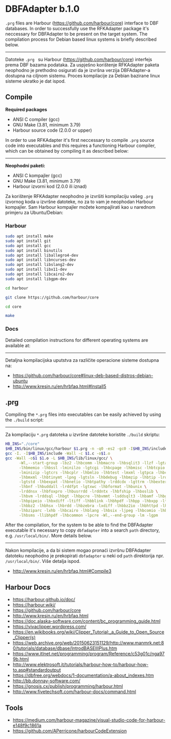 # DBFAdapter b.1.0

`.prg` files are Harbour (https://github.com/harbour/core) interface to DBF databases. In order to successfully use the RFKAdapter package it's neccessary for DBFAdapter to be present on the target system. The compilation process for Debian based linux systems is briefly described below.
***
Datoteke `.prg ` su Harbour (https://github.com/harbour/core) interfejs prema DBF bazama podataka. Za uspješno korištenje RFKAdapter paketa neophodno je prethodno osigurati da je izvršna verzija DBFAdapter-a dostupna na ciljnom sistemu. Proces kompilacije za Debian bazirane linux sisteme ukratko je dat ispod.

## Compile

**Required packages**

* ANSI C compiler (gcc)
* GNU Make (3.81, minimum 3.79)
* Harbour source code (2.0.0 or upper)

In order to use RFKAdapter it's first neccessary to compile `.prg` source code into executables and this requires a functioning Harbour compiler, which can be obtained by compiling it as described below:
***
**Neophodni paketi:**

* ANSI C kompajler (gcc)
* GNU Make (3.81, minimum 3.79)
* Harbour izvorni kod (2.0.0 ili iznad)

Za korištenje RFKAdapter neophodno je izvršiti kompilaciju vašeg `.prg` izvornog koda u izvršne datoteke, no za to vam je neophodan Harbour kompajler. Sam Harbour kompajler možete kompajlirati kao u narednom primjeru za Ubuntu/Debian:

### Harbour

```bash
sudo apt install make
sudo apt install git
sudo apt install gcc
sudo apt install binutils
sudo apt install liballegro4-dev
sudo apt install libncurses-dev
sudo apt install libslang2-dev
sudo apt install libx11-dev
sudo apt install libcairo2-dev
sudo apt install libgpm-dev

cd harbour

git clone https://github.com/harbour/core

cd core

make
```

### Docs

Detailed compilation instructions for different operating systems are available at:
***
Detaljna kompilacijska uputstva za različite operacione sisteme dostupna na: 
* https://github.com/harbour/core#linux-deb-based-distros-debian-ubuntu
* http://www.kresin.ru/en/hrbfaq.html#Install5

## .prg 

Compiling the `*.prg` files into executables can be easily achieved by using the `./build` script:
***
Za kompilaciju `*.prg` datoteka u izvršne datoteke koristite `./build` skriptu:

```bash
HB_INS="./core"
$HB_INS/bin/linux/gcc/harbour $1.prg -n -q0 -es2 -gc0 -I$HB_INS/include
gcc -I. -I$HB_INS/include -Wall -c $1.c -o$1.o
gcc -Wall -o$1 $1.o -L $HB_INS/lib/linux/gcc/ \
      -Wl,--start-group -lbz2 -lhbcomm -lhbmacro -lhbsqlit3 -llzf -lgtalleg \
      -lhbmemio -lhbssl -lminilzo -lgtcgi -lhbcpage -lhbmisc -lhbtcpio \
      -lminizip -lgtcrs -lhbcplr -lhbmlzo -lhbtest -lmxml -lgtpca -lhbct \
      -lhbmxml -lhbtinymt -lpng -lgtsln -lhbdebug -lhbmzip -lhbtip -lrddbm \
      -lgtstd -lhbexpat -lhbnetio -lhbtpathy -lrddcdx -lgttrm -lhbextern \
      -lhbnf -lhbuddall -lrddfpt -lgtxwc -lhbformat -lhbunix \
      -lrddnsx -lhbfoxpro -lhbusrrdd -lrddntx -lhbfship -lhboslib \
      -lhbvm -lrddsql -lhbgt -lhbpcre -lhbvmmt -lsddsqlt3 -lhbamf -lhbgzio \
      -lhbpipeio -lhbxdiff -ltiff -lhbblink -lhbhpdf -lhbpp -lhbxpp -ltinymt \
      -lhbbz2 -lhbhsx -lhbrdd -lhbzebra -lxdiff -lhbbz2io -lhbhttpd -lhbrtl \
      -lhbziparc -lxhb -lhbcairo -lhblang -lhbsix -ljpeg -lhbcomio -lhblzf \
      -lhbsms -llibhpdf -lhbcommon -lpcre -Wl,--end-group -lm -lgpm
```

After the compilation, for the system to be able to find the DBFAdapter executable it's necessary to copy `dbfadapter` into a search `path` directory, e.g. `/usr/local/bin/`. More details below.
***
Nakon kompilacije, a da bi sistem mogao pronaći izvršnu DBFAdapter datoteku neophodno je prekopirati `dbfadapter` u neki od `path` direktorija npr. `/usr/local/bin/`. Više detalja ispod.

* http://www.kresin.ru/en/hrbfaq.html#Compile3

## Harbour Docs

* https://harbour.github.io/doc/
* https://harbour.wiki/
* https://github.com/harbour/core
* http://www.kresin.ru/en/hrbfaq.html
* https://doc.alaska-software.com/content/bc_programming_guide.html
* https://vivaclipper.wordpress.com/
* https://en.wikibooks.org/wiki/Clipper_Tutorial:_a_Guide_to_Open_Source_Clipper(s)
* https://web.archive.org/web/20150623151129/http://www.manmrk.net:80/tutorials/database/dbase/IntrodBASEIIIPlus.htm
* https://www.itlnet.net/programming/program/Reference/c53g01c/nga979b.html
* http://www.elektrosoft.it/tutorials/harbour-how-to/harbour-how-to.asp#standardoutput
* https://dbfree.org/webdocs/1-documentation/a-about_indexes.htm
* http://bb.donnay-software.com/
* https://gnosis.cx/publish/programming/harbour.html
* http://www.fivetechsoft.com/harbour-docs/command.html

## Tools

* https://medium.com/harbour-magazine/visual-studio-code-for-harbour-e148f9c1861a
* https://github.com/APerricone/harbourCodeExtension